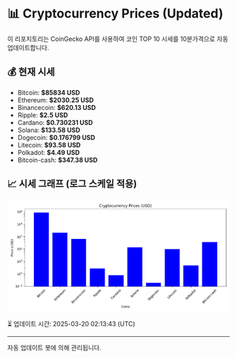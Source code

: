 
# 📊 Cryptocurrency Prices (Updated)

이 리포지토리는 CoinGecko API를 사용하여 코인 TOP 10 시세를 10분가격으로 자동 업데이트합니다.

## 💰 현재 시세
- Bitcoin: **$85834 USD**
- Ethereum: **$2030.25 USD**
- Binancecoin: **$620.13 USD**
- Ripple: **$2.5 USD**
- Cardano: **$0.730231 USD**
- Solana: **$133.58 USD**
- Dogecoin: **$0.176799 USD**
- Litecoin: **$93.58 USD**
- Polkadot: **$4.49 USD**
- Bitcoin-cash: **$347.38 USD**

## 📈 시세 그래프 (로그 스케일 적용)
![Crypto Prices](crypto_prices.png)

⏳ 업데이트 시간: 2025-03-20 02:13:43 (UTC)

---
자동 업데이트 봇에 의해 관리됩니다.
